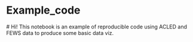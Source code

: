 # Example_code
# Hi! This notebook is an example of reproducible code using ACLED and FEWS data to produce some basic data viz.

